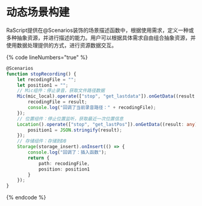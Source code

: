 # 动态场景构建

RaScript提供在@Scenarios装饰的场景描述函数中，根据使用需求，定义⼀种或多种抽象资源，并进行描述的能力。用户可以根据具体需求自由组合抽象资源，并使用数据处理提供的方式，进行资源数据交互。

{% code lineNumbers="true" %}
```typescript
@Scenarios
function stopRecording() {
    let recodingFile = "";
    let position1 = "";
    // Mic组件：停止录音，获取文件路径数据
    Mic(mic_local).operate(["stop", "get_lastdata"]).onGetData((result: any) => {
        recodingFile = result;
        console.log("回调了当前录⾳路径：" + recodingFile);
    });
    // 位置组件：停止位置监听，获取最近一次位置信息
    Location().operate(["stop", "get_lastPos"]).onGetData((result: any) => {
        position1 = JSON.stringify(result);
    });
    // 存储组件：存储到DB
    Storage(storage_insert).onInsert(() => {
        console.log("回调了：插⼊函数");
        return {
            path: recodingFile,
            position: position1
        }
    });
}
```
{% endcode %}
